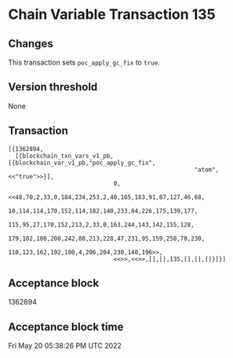 # Chain Variable Transaction 135

## Changes

This transaction sets `poc_apply_gc_fix` to `true`.

## Version threshold

None

## Transaction

```
[{1362894,
  [{blockchain_txn_vars_v1_pb,[{blockchain_var_v1_pb,"poc_apply_gc_fix",
                                                     "atom",<<"true">>}],
                              0,
                              <<48,70,2,33,0,184,234,253,2,40,165,183,91,87,127,46,68,
                                10,114,114,170,152,114,182,140,233,84,226,175,139,177,
                                115,95,27,170,152,213,2,33,0,163,244,143,142,155,128,
                                179,102,108,208,242,88,213,228,47,231,95,159,250,78,230,
                                110,123,162,192,180,4,206,204,230,140,196>>,
                              <<>>,<<>>,[],[],135,[],[],[]}]}]
```

## Acceptance block

1362894

## Acceptance block time

Fri May 20 05:38:26 PM UTC 2022
